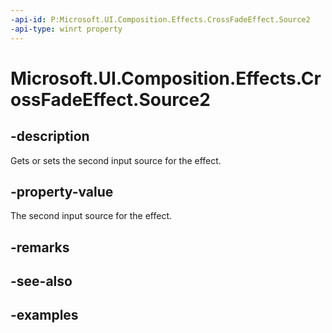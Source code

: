 ```yaml
---
-api-id: P:Microsoft.UI.Composition.Effects.CrossFadeEffect.Source2
-api-type: winrt property
---
```


<!-- Property syntax.
public IGraphicsEffectSource Source2 { get;  set; }
-->

# Microsoft.UI.Composition.Effects.CrossFadeEffect.Source2

## -description
Gets or sets the second input source for the effect.

## -property-value
The second input source for the effect.

## -remarks

## -see-also

## -examples

